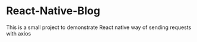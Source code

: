 # React-Native-Blog

This is a small project to demonstrate React native way of sending requests with axios
